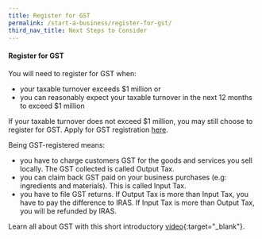 ```yaml
---
title: Register for GST
permalink: /start-a-business/register-for-gst/
third_nav_title: Next Steps to Consider
---
```


#### Register for GST

You will need to register for GST when:

- your taxable turnover exceeds $1 million or
- you can reasonably expect your taxable turnover in the next 12 months to exceed $1 million

If your taxable turnover does not exceed $1 million, you may still choose to register for GST. Apply for GST registration [here]().

Being GST-registered means:

- you have to charge customers GST for the goods and services you sell locally. The GST collected is called Output Tax.
- you can claim back GST paid on your business purchases (e.g: ingredients and materials). This is called Input Tax.
- you have to file GST returns. If Output Tax is more than Input Tax, you have to pay the difference to IRAS. If Input Tax is more than Output Tax, you will be refunded by IRAS.

Learn all about GST with this short introductory [video](https://elearn.iras.gov.sg/EdulearnNetUpload/CourseWare/IrasLearning/overviewOfGST/desktop/index.html){:target="_blank"}.